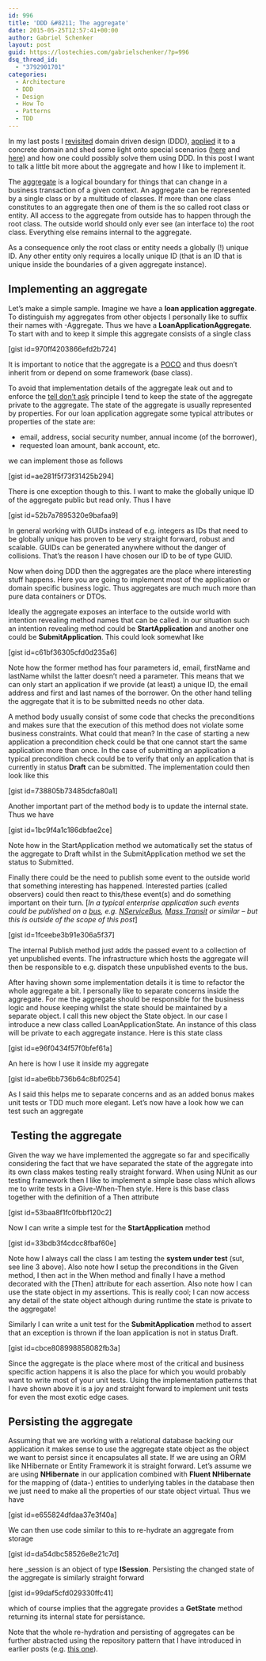 ```yaml
---
id: 996
title: 'DDD &#8211; The aggregate'
date: 2015-05-25T12:57:41+00:00
author: Gabriel Schenker
layout: post
guid: https://lostechies.com/gabrielschenker/?p=996
dsq_thread_id:
  - "3792901701"
categories:
  - Architecture
  - DDD
  - Design
  - How To
  - Patterns
  - TDD
---
```

In my last posts I [revisited](https://lostechies.com/gabrielschenker/2015/04/16/ddd-revisited/ "DDD revisited") domain driven design (DDD), [applied](https://lostechies.com/gabrielschenker/2015/04/28/ddd-applied/ "DDD applied") it to a concrete domain and shed some light onto special scenarios ([here](https://lostechies.com/gabrielschenker/2015/05/07/ddd-special-scenarios-part-1/ "DDD – Special scenarios, part 1") and [here](https://lostechies.com/gabrielschenker/2015/05/11/ddd-special-scenarios-part-2/ "DDD – Special scenarios, part 2")) and how one could possibly solve them using DDD. In this post I want to talk a little bit more about the aggregate and how I like to implement it.

The [aggregate](http://martinfowler.com/bliki/DDD_Aggregate.html) is a logical boundary for things that can change in a business transaction of a given context. An aggregate can be represented by a single class or by a multitude of classes. If more than one class constitutes to an aggregate then one of them is the so called root class or entity. All access to the aggregate from outside has to happen through the root class. The outside world should only ever see (an interface to) the root class. Everything else remains internal to the aggregate.

As a consequence only the root class or entity needs a globally (!) unique ID. Any other entity only requires a locally unique ID (that is an ID that is unique inside the boundaries of a given aggregate instance).

## Implementing an aggregate

Let&#8217;s make a simple sample. Imagine we have a **loan application aggregate**. To distinguish my aggregates from other objects I personally like to suffix their names with -Aggregate. Thus we have a **LoanApplicationAggregate**. To start with and to keep it simple this aggregate consists of a single class

[gist id=970ff4203866efd2b724]

It is important to notice that the aggregate is a [POCO](http://en.wikipedia.org/wiki/Plain_Old_CLR_Object) and thus doesn&#8217;t inherit from or depend on some framework (base class).

To avoid that implementation details of the aggregate leak out and to enforce the [tell don&#8217;t ask](http://martinfowler.com/bliki/TellDontAsk.html) principle I tend to keep the state of the aggregate private to the aggregate. The state of the aggregate is usually represented by properties. For our loan application aggregate some typical attributes or properties of the state are:

  * email, address, social security number, annual income (of the borrower),
  * requested loan amount, bank account, etc.

we can implement those as follows

[gist id=ae281f5f73f31425b294]

There is one exception though to this. I want to make the globally unique ID of the aggregate public but read only. Thus I have

[gist id=52b7a7895320e9bafaa9]

In general working with GUIDs instead of e.g. integers as IDs that need to be globally unique has proven to be very straight forward, robust and scalable. GUIDs can be generated anywhere without the danger of collisions. That&#8217;s the reason I have chosen our ID to be of type GUID.

Now when doing DDD then the aggregates are the place where interesting stuff happens. Here you are going to implement most of the application or domain specific business logic. Thus aggregates are much much more than pure data containers or DTOs.

Ideally the aggregate exposes an interface to the outside world with intention revealing method names that can be called. In our situation such an intention revealing method could be **StartApplication** and another one could be **SubmitApplication**. This could look somewhat like

[gist id=c61bf36305cfd0d235a6]

Note how the former method has four parameters id, email, firstName and lastName whilst the latter doesn&#8217;t need a parameter. This means that we can only start an application if we provide (at least) a unique ID, the email address and first and last names of the borrower. On the other hand telling the aggregate that it is to be submitted needs no other data.

A method body usually consist of some code that checks the preconditions and makes sure that the execution of this method does not violate some business constraints. What could that mean? In the case of starting a new application a precondition check could be that one cannot start the same application more than once. In the case of submitting an application a typical precondition check could be to verify that only an application that is currently in status **Draft** can be submitted. The implementation could then look like this

[gist id=738805b73485dcfa80a1]

Another important part of the method body is to update the internal state. Thus we have

[gist id=1bc9f4a1c186dbfae2ce]

Note how in the StartApplication method we automatically set the status of the aggregate to Draft whilst in the SubmitApplication method we set the status to Submitted.

Finally there could be the need to publish some event to the outside world that something interesting has happened. Interested parties (called observers) could then react to this/these event(s) and do something important on their turn. [_In a typical enterprise application such events could be published on a [bus](http://en.wikipedia.org/wiki/Enterprise_service_bus), e.g. [NServiceBus](http://particular.net/nservicebus), [Mass Transit](http://masstransit-project.com/) or similar &#8211; but this is outside of the scope of this post_]

[gist id=1fceebe3b91e306a5f37]

The internal Publish method just adds the passed event to a collection of yet unpublished events. The infrastructure which hosts the aggregate will then be responsible to e.g. dispatch these unpublished events to the bus.

After having shown some implementation details it is time to refactor the whole aggregate a bit. I personally like to separate concerns inside the aggregate. For me the aggregate should be responsible for the business logic and house keeping whilst the state should be maintained by a separate object. I call this new object the State object. In our case I introduce a new class called LoanApplicationState. An instance of this class will be private to each aggregate instance. Here is this state class

[gist id=e96f0434f57f0bfef61a]

An here is how I use it inside my aggregate

[gist id=abe6bb736b64c8bf0254]

As I said this helps me to separate concerns and as an added bonus makes unit tests or TDD much more elegant. Let&#8217;s now have a look how we can test such an aggregate

##  Testing the aggregate

Given the way we have implemented the aggregate so far and specifically considering the fact that we have separated the state of the aggregate into its own class makes testing really straight forward. When using NUnit as our testing framework then I like to implement a simple base class which allows me to write tests in a Give-When-Then style. Here is this base class together with the definition of a Then attribute

[gist id=53baa8f1fc0fbbf120c2]

Now I can write a simple test for the **StartApplication** method

[gist id=33bdb3f4cdcc8fbaf60e]

Note how I always call the class I am testing the **system under test** (sut, see line 3 above). Also note how I setup the preconditions in the Given method, I then act in the When method and finally I have a method decorated with the [Then] attribute for each assertion. Also note how I can use the state object in my assertions. This is really cool; I can now access any detail of the state object although during runtime the state is private to the aggregate!

Similarly I can write a unit test for the **SubmitApplication** method to assert that an exception is thrown if the loan application is not in status Draft.

[gist id=cbce808998858082fb3a]

Since the aggregate is the place where most of the critical and business specific action happens it is also the place for which you would probably want to write most of your unit tests. Using the implementation patterns that I have shown above it is a joy and straight forward to implement unit tests for even the most exotic edge cases.

## Persisting the aggregate

Assuming that we are working with a relational database backing our application it makes sense to use the aggregate state object as the object we want to persist since it encapsulates all state. If we are using an ORM like NHibernate or Entity Framework it is straight forward. Let&#8217;s assume we are using **NHibernate** in our application combined with **Fluent NHibernate** for the mapping of (data-) entities to underlying tables in the database then we just need to make all the properties of our state object virtual. Thus we have

[gist id=e655824dfdaa37e3f40a]

We can then use code similar to this to re-hydrate an aggregate from storage

[gist id=da54dbc58526e8e21c7d]

here _session is an object of type **ISession**. Persisting the changed state of the aggregate is similarly straight forward

[gist id=99daf5cfd029330ffc41]

which of course implies that the aggregate provides a **GetState** method returning its internal state for persistance.

Note that the whole re-hydration and persisting of aggregates can be further abstracted using the repository pattern that I have introduced in earlier posts (e.g. [this one](https://lostechies.com/gabrielschenker/2015/04/28/ddd-applied/ "DDD applied")).